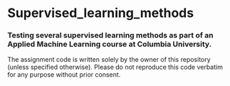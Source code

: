 # Supervised_learning_methods

### Testing several supervised learning methods as part of an Applied Machine Learning course at Columbia University.


The assignment code is written solely by the owner of this repository (unless specified otherwise). Please do not reproduce this code verbatim for any purpose without prior consent.
